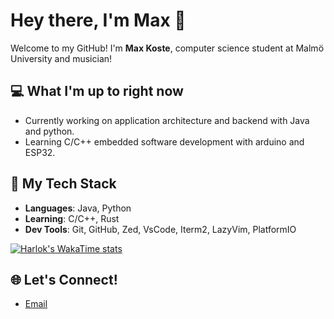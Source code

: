 # Hey there, I'm Max 👋

Welcome to my GitHub! I'm **Max Koste**, computer science student at Malmö University and musician!

## 💻 What I'm up to right now
- Currently working on application architecture and backend with Java and python.
- Learning C/C++ embedded software development with arduino and ESP32.
  
## 💪 My Tech Stack
- **Languages**: Java, Python
- **Learning**: C/C++, Rust
- **Dev Tools**: Git, GitHub, Zed, VsCode, Iterm2, LazyVim, PlatformIO

[![Harlok's WakaTime stats](https://github-readme-stats.vercel.app/api/wakatime?username=maxkoste)](https://github.com/anuraghazra/github-readme-stats)

## 🌐 Let's Connect!
- [Email](mailto:maxkoste@gmail.com)
